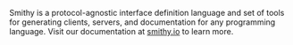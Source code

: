 Smithy is a protocol-agnostic interface definition language and set of tools for generating clients, servers, and documentation for any programming language. Visit our documentation at [smithy.io](https://smithy.io) to learn more.
